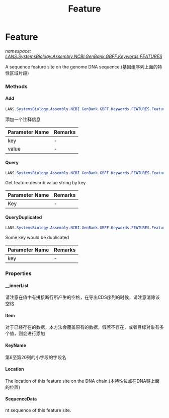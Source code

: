 ﻿---
title: Feature
---

# Feature
_namespace: [LANS.SystemsBiology.Assembly.NCBI.GenBank.GBFF.Keywords.FEATURES](N-LANS.SystemsBiology.Assembly.NCBI.GenBank.GBFF.Keywords.FEATURES.html)_

A sequence feature site on the genome DNA sequence.(基因组序列上面的特性区域片段)

### Methods

#### Add
```csharp
LANS.SystemsBiology.Assembly.NCBI.GenBank.GBFF.Keywords.FEATURES.Feature.Add(System.String,System.String)
```
添加一个注释信息

|Parameter Name|Remarks|
|--------------|-------|
|key|-|
|value|-|


#### Query
```csharp
LANS.SystemsBiology.Assembly.NCBI.GenBank.GBFF.Keywords.FEATURES.Feature.Query(LANS.SystemsBiology.Assembly.NCBI.GenBank.GBFF.Keywords.FEATURES.FeatureQualifiers)
```
Get feature describ value string by key

|Parameter Name|Remarks|
|--------------|-------|
|Key|-|


#### QueryDuplicated
```csharp
LANS.SystemsBiology.Assembly.NCBI.GenBank.GBFF.Keywords.FEATURES.Feature.QueryDuplicated(System.String)
```
Some key would be duplicated

|Parameter Name|Remarks|
|--------------|-------|
|key|-|




### Properties

#### __innerList
请注意在值中有拼接断行所产生的空格，在导出CDS序列的时候，请注意消除该空格
#### Item
对于已经存在的数据，本方法会覆盖原有的数据，假若不存在，或者目标对象有多个值，则会进行添加
#### KeyName
第6至第20列的小字段的字段名
#### Location
The location of this feature site on the DNA chain.(本特性位点在DNA链上面的位置)
#### SequenceData
nt sequence of this feature site.


